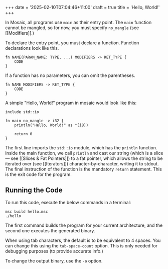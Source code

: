 +++
date = '2025-02-10T07:04:46+11:00'
draft = true
title = 'Hello, World!'
+++

In Mosaic, all programs use `main` as their entry point. The `main` function cannot be mangled, so for now, you must specify `no_mangle` (see [[Modifiers]].)

To declare the entry point, you must declare a function. Function declarations look like this.

```
fn NAME(PARAM_NAME: TYPE, ...) MODIFIERS -> RET_TYPE {
	CODE
}
```

If a function has no parameters, you can omit the parentheses.

```
fn NAME MODIFIERS -> RET_TYPE {
	CODE
}
```

A simple "Hello, World!" program in mosaic would look like this:

```
include std::io

fn main no_mangle -> i32 {
    println("Hello, World!" as *[i8])

    return 0
}
```

The first line imports the `std::io` module, which has the `println` function.
Inside the main function, we call `println` and cast our string (which is a slice — see [[Slices & Fat Pointers]]) to a fat pointer, which allows the string to be iterated over (see [[Iterators]]) character-by-character, writing it to stdout. The final instruction of the function is the mandatory `return` statement. This is the exit code for the program.

## Running the Code

To run this code, execute the below commands in a terminal:

```shell
msc build hello.msc
./hello
```

The first command builds the program for your current architecture, and the second one executes the generated binary.

When using tab characters, the default is to be equivalent to 4 spaces. You can change this using the `tab-space-count` option. This is only needed for debugging purposes (to provide accurate info.)

To change the output binary, use the `-o` option.
